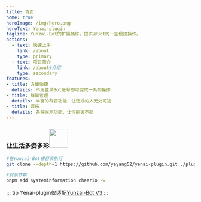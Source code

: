```yaml
---
title: 首页
home: true
heroImage: /img/hero.png
heroText: Yenai-plugin
tagline: Yunzai-Bot的扩展插件，提供对Bot的一些便捷操作。
actions:
  - text: 快速上手
    link: /about
    type: primary
  - text: 项目简介
    link: /about#介绍
    type: secondary
features:
- title: 方便快捷
  details: 不用登录Bot账号即可完成一系列操作
- title: 群聊管理
  details: 丰富的群管功能，让违规的人无处可逃
- title: 娱乐
  details: 各种娱乐功能，让你欲罢不能
---
```


### 让生活多姿多彩<img src="https://media.giphy.com/media/mGcNjsfWAjY5AEZNw6/giphy.gif" width="50">
```sh
#在Yunzai-Bot根目录执行
git clone --depth=1 https://github.com/yeyang52/yenai-plugin.git ./plugins/yenai-plugin

#安装依赖
pnpm add systeminformation cheerio -w
```
::: tip
Yenai-plugin仅适配[Yunzai-Bot V3](https://gitee.com/Le-niao/Yunzai-Bot)
:::

